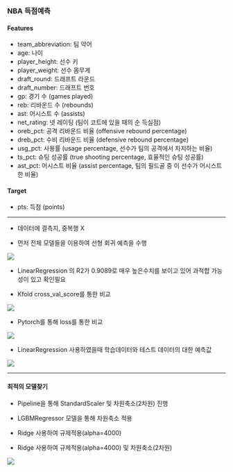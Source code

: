 ### NBA 득점예측

#### Features
         
-  team_abbreviation: 팀 약어
-  age: 나이               
-  player_height: 선수 키     
-  player_weight: 선수 몸무게                              
-  draft_round: 드래프트 라운드       
-  draft_number: 드래프트 번호       
-  gp: 경기 수 (games played)                             
-  reb: 리바운드 수 (rebounds)                
-  ast: 어시스트 수 (assists)                
-  net_rating: 넷 레이팅 (팀이 코트에 있을 때의 순 득실점)         
-  oreb_pct: 공격 리바운드 비율 (offensive rebound percentage)           
-  dreb_pct: 수비 리바운드 비율 (defensive rebound percentage)           
-  usg_pct: 사용률 (usage percentage, 선수가 팀의 공격에서 차지하는 비율)            
-  ts_pct: 슈팅 성공률 (true shooting percentage, 효율적인 슈팅 성공률)             
-  ast_pct: 어시스트 비율 (assist percentage, 팀의 필드골 중 이 선수가 어시스트한 비율)            

#### Target

-  pts: 득점 (points)

---

- 데이터에 결측지, 중복행 X

- 먼저 전체 모델들을 이용하여 선형 회귀 예측을 수행
<img src='./image/nba01.png'>

- LinearRegression 의 R2가 0.9089로 매우 높은수치를 보이고 있어 과적합 가능성이 있고 확인필요



- Kfold cross_val_score를 통한 비교
<img src='./image/nba03.png'>

-  Pytorch를 통해 loss를 통한 비교
<img src='./image/nba02.png'>

-  LinearRegression 사용하였을때 학습데이터와 테스트 데이터의 대한 예측값
<img src='./image/nba04.png'>

---
#### 최적의 모델찾기

- Pipeline을 통해 StandardScaler 및 차원축소(2차원) 진행

- LGBMRegressor 모델을 통해 차원축소 적용

- Ridge 사용하여 규제적용(alpha=4000)

- Ridge 사용하여 규제적용(alpha=4000) 및 차원축소(2차원)

<img src='./image/nba05.png'>


